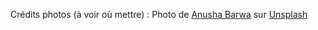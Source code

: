 Crédits photos (à voir où mettre) :
Photo de <a href="https://unsplash.com/fr/@anushabarwa?utm_content=creditCopyText&utm_medium=referral&utm_source=unsplash">Anusha Barwa</a> sur <a href="https://unsplash.com/fr/photos/shallow-focus-photography-of-dog-and-cat-ppKcYi1CXcI?utm_content=creditCopyText&utm_medium=referral&utm_source=unsplash">Unsplash</a>
      
